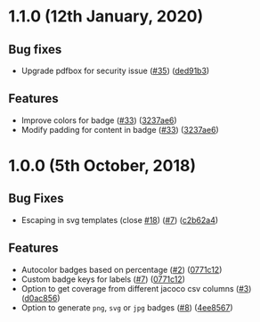 # 1.1.0 (12th January, 2020)

## Bug fixes

* Upgrade pdfbox for security issue ([#35](https://github.com/HandOfGod94/jacoco-cov-badge-maven-plugin/issues/35)) ([ded91b3](https://github.com/HandOfGod94/jacoco-cov-badge-maven-plugin/commit/ded91b366784de4a6b5a23b59186c1de797c6652))

## Features

* Improve colors for badge ([#33](https://github.com/HandOfGod94/jacoco-cov-badge-maven-plugin/issues/33)) ([3237ae6](https://github.com/HandOfGod94/jacoco-cov-badge-maven-plugin/commit/3237ae689c211152d47c62c3f89aea8de37ebe48))
* Modify padding for content in badge ([#33](https://github.com/HandOfGod94/jacoco-cov-badge-maven-plugin/issues/33)) ([3237ae6](https://github.com/HandOfGod94/jacoco-cov-badge-maven-plugin/commit/3237ae689c211152d47c62c3f89aea8de37ebe48))

# 1.0.0 (5th October, 2018)

## Bug Fixes

* Escaping in svg templates (close [#18](https://github.com/HandOfGod94/jacoco-cov-badge-maven-plugin/pull/18)) ([#7](https://github.com/HandOfGod94/jacoco-cov-badge-maven-plugin/issues/7)) ([c2b62a4](https://github.com/ccamel/jacoco-cov-badge-maven-plugin/commit/c2b62a46))

## Features

* Autocolor badges based on percentage ([#2](https://github.com/HandOfGod94/jacoco-cov-badge-maven-plugin/issues/2)) ([0771c12](https://github.com/ccamel/jacoco-cov-badge-maven-plugin/commit/0771c12))
* Custom badge keys for labels ([#7](https://github.com/HandOfGod94/jacoco-cov-badge-maven-plugin/issues/7)) ([0771c12](https://github.com/ccamel/jacoco-cov-badge-maven-plugin/commit/0771c12))
* Option to get coverage from different jacoco csv columns ([#3](https://github.com/HandOfGod94/jacoco-cov-badge-maven-plugin/issues/3)) ([d0ac856](https://github.com/HandOfGod94/jacoco-cov-badge-maven-plugin/commit/d0ac856))
* Option to generate `png`, `svg` or `jpg` badges ([#8](https://github.com/HandOfGod94/jacoco-cov-badge-maven-plugin/issues/8)) ([4ee8567](https://github.com/HandOfGod94/jacoco-cov-badge-maven-plugin/commit/4ee8567))
